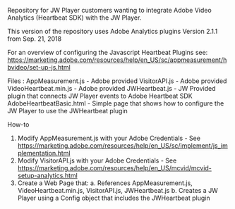 Repository for JW Player customers wanting to integrate Adobe Video Analytics (Heartbeat SDK) with the JW Player.

This version of the repository uses Adobe Analytics plugins Version 2.1.1 from Sep. 21, 2018

For an overview of configuring the Javascript Heartbeat Plugins see: https://marketing.adobe.com/resources/help/en_US/sc/appmeasurement/hbvideo/set-up-js.html

Files :
AppMeasurement.js - Adobe provided 
VisitorAPI.js - Adobe provided
VideoHeartbeat.min.js - Adobe provided
JWHeartbeat.js - JW Provided plugin that connects JW Player events to Adobe Heartbeat SDK
AdobeHeartbeatBasic.html - Simple page that shows how to configure the JW Player to use the JWHeartbeat plugin 

How-to

1. Modify AppMeasurement.js with your Adobe Credentials - See https://marketing.adobe.com/resources/help/en_US/sc/implement/js_implementation.html
2. Modify VisitorAPI.js with your Adobe Credentials - See https://marketing.adobe.com/resources/help/en_US/mcvid/mcvid-setup-analytics.html
3. Create a Web Page that:
   a. References AppMeasurement.js, VideoHeartbeat.min.js, VisitorAPI.js, JWHeartbeat.js
   b. Creates a JW Player using a Config object that includes the JWHeartbeat plugin
    


